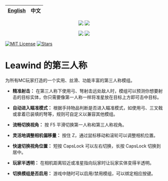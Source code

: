 <div align=center>

| [English](./README.md) | 中文 |
| ---------------------- | ---- |

[![](https://img.shields.io/curseforge/dt/930880?style=flat&logo=curseforge&color=F1643%5E&cacheSeconds=3600&label=下载量)](https://www.curseforge.com/minecraft/mc-mods/leawind-third-person)
[![](https://img.shields.io/modrinth/dt/S3D3QF0M?style=flat&logo=modrinth&color=17B85A&cacheSeconds=3600&label=下载量)](https://modrinth.com/mod/leawind-third-person)

[![](https://img.shields.io/github/last-commit/LEAWIND/Third-Person?logo=github&label=上次提交)](https://github.com/LEAWIND/Third-Person)
[![](https://img.shields.io/github/deployments/LEAWIND/Third-Person/github-pages?style=flat&logo=github&label=文档&cacheSeconds=900)](https://leawind.github.io/Third-Person/en-US/?autolang)

</div>

[![MIT License](https://img.shields.io/badge/license-MIT-blue.svg?label=开源协议)](https://github.com/LEAWIND/Third-Person?tab=MIT-1-ov-file)
[![Stars](https://img.shields.io/github/stars/LEAWIND/Third-Person?style=flat&logo=github&color=daaa3f&label=星标)](https://github.com/LEAWIND/Third-Person)

# Leawind 的第三人称

为所有MC玩家打造的一个实用、丝滑、功能丰富的第三人称模组。

* **精准射击：** 在第三人称下使用弓、弩射击远处敌人时，模组可以预测你想要射击的目标实体，你只需要像第一人称一样将准星放在目标上方即可击中目标。

* **自动进入瞄准模式：** 根据手持物品判断是否进入瞄准模式，如使用弓、三叉戟或拿着已装填的弩等，规则可自定义以兼容其他模组。

* **流畅切换视角：** 按 F5 平滑切换第一人称和第三人称视角。

* **灵活地调整相机偏移量：** 按住 Z，通过鼠标移动和滚轮可以调整相机位置。

* **快速切换视角位置：** 短按 CapsLock 可以左右切换，长按 CapsLock 切换到居中。

* **玩家半透明：** 在相机距离较近或准星指向玩家时让玩家实体变得半透明。

* **切换模组是否启用：** 游戏中随时可以启用/禁用模组，可以绑定相应按键。
